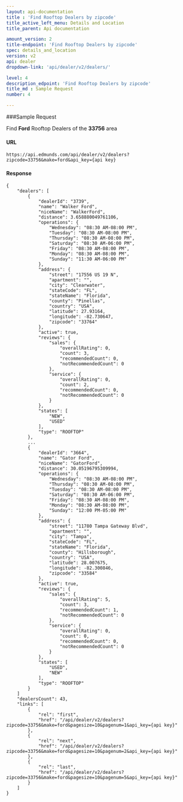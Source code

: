 ```yaml
---
layout: api-documentation
title : 'Find Rooftop Dealers by zipcode'
title_active_left_menu: Details and Location
title_parent: Api documentation

amount_version: 2
title-endpoint: 'Find Rooftop Dealers by zipcode'
spec: details_and_location
version: v2
api: dealer
dropdown-link: 'api/dealer/v2/dealers/'

level: 4
description_edpoint: 'Find Rooftop Dealers by zipcode'
title_md : Sample Request
number: 4

---
```



###Sample Request

Find **Ford** Rooftop Dealers of the **33756** area

#### URL

    https://api.edmunds.com/api/dealer/v2/dealers?zipcode=33756&make=ford&api_key={api key}

#### Response

    {
        "dealers": [
            {
                "dealerId": "3739",
                "name": "Walker Ford",
                "niceName": "WalkerFord",
                "distance": 3.658880049761106,
                "operations": {
                    "Wednesday": "08:30 AM-08:00 PM",
                    "Tuesday": "08:30 AM-08:00 PM",
                    "Thursday": "08:30 AM-08:00 PM",
                    "Saturday": "08:30 AM-06:00 PM",
                    "Friday": "08:30 AM-08:00 PM",
                    "Monday": "08:30 AM-08:00 PM",
                    "Sunday": "11:30 AM-06:00 PM"
                },
                "address": {
                    "street": "17556 US 19 N",
                    "apartment": "",
                    "city": "Clearwater",
                    "stateCode": "FL",
                    "stateName": "Florida",
                    "county": "Pinellas",
                    "country": "USA",
                    "latitude": 27.93164,
                    "longitude": -82.730647,
                    "zipcode": "33764"
                },
                "active": true,
                "reviews": {
                    "sales": {
                        "overallRating": 0,
                        "count": 3,
                        "recommendedCount": 0,
                        "notRecommendedCount": 0
                    },
                    "service": {
                        "overallRating": 0,
                        "count": 2,
                        "recommendedCount": 0,
                        "notRecommendedCount": 0
                    }
                },
                "states": [
                    "NEW",
                    "USED"
                ],
                "type": "ROOFTOP"
            },
            ...
            {
                "dealerId": "3664",
                "name": "Gator Ford",
                "niceName": "GatorFord",
                "distance": 30.05196795309994,
                "operations": {
                    "Wednesday": "08:30 AM-08:00 PM",
                    "Thursday": "08:30 AM-08:00 PM",
                    "Tuesday": "08:30 AM-08:00 PM",
                    "Saturday": "08:30 AM-06:00 PM",
                    "Friday": "08:30 AM-08:00 PM",
                    "Monday": "08:30 AM-08:00 PM",
                    "Sunday": "12:00 PM-05:00 PM"
                },
                "address": {
                    "street": "11780 Tampa Gateway Blvd",
                    "apartment": "",
                    "city": "Tampa",
                    "stateCode": "FL",
                    "stateName": "Florida",
                    "county": "Hillsborough",
                    "country": "USA",
                    "latitude": 28.007675,
                    "longitude": -82.300846,
                    "zipcode": "33584"
                },
                "active": true,
                "reviews": {
                    "sales": {
                        "overallRating": 5,
                        "count": 3,
                        "recommendedCount": 1,
                        "notRecommendedCount": 0
                    },
                    "service": {
                        "overallRating": 0,
                        "count": 0,
                        "recommendedCount": 0,
                        "notRecommendedCount": 0
                    }
                },
                "states": [
                    "USED",
                    "NEW"
                ],
                "type": "ROOFTOP"
            }
        ]
        "dealersCount": 43,
        "links": [
            {
                "rel": "first",
                "href": "/api/dealer/v2/dealers?zipcode=33756&make=ford&pagesize=10&pagenum=1&api_key={api key}"
            },
            {
                "rel": "next",
                "href": "/api/dealer/v2/dealers?zipcode=33756&make=ford&pagesize=10&pagenum=2&api_key={api key}"
            },
            {
                "rel": "last",
                "href": "/api/dealer/v2/dealers?zipcode=33756&make=ford&pagesize=10&pagenum=5&api_key={api key}"
            }
        ]
    }
    
